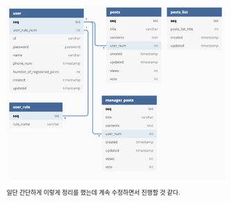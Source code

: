 ![image-20210910201749313](../images/image-20210910201749314.png)

일단 간단하게 이렇게 정리를 했는데 계속 수정하면서 진행할 것 같다.

